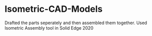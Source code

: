 # Isometric-CAD-Models
Drafted the parts seperately and then assembled them together. 
Used Isometric Assembly tool in Solid Edge 2020
